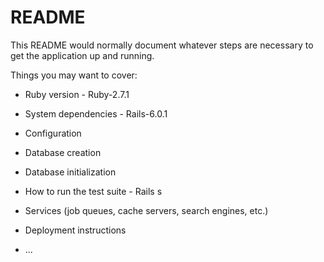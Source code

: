 # README

This README would normally document whatever steps are necessary to get the
application up and running.

Things you may want to cover:

* Ruby version - Ruby-2.7.1

* System dependencies - Rails-6.0.1

* Configuration

* Database creation

* Database initialization

* How to run the test suite - Rails s

* Services (job queues, cache servers, search engines, etc.)

* Deployment instructions

* ...
